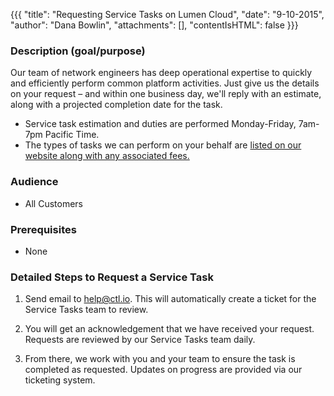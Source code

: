 {{{
  "title": "Requesting Service Tasks on Lumen Cloud",
  "date": "9-10-2015",
  "author": "Dana Bowlin",
  "attachments": [],
  "contentIsHTML": false
}}}

### Description (goal/purpose)
Our team of network engineers has deep operational expertise to quickly and efficiently perform common platform activities. Just give us the details on your request – and within one business day, we'll reply with an estimate, along with a projected completion date for the task.
* Service task estimation and duties are performed Monday-Friday, 7am-7pm Pacific Time.
* The types of tasks we can perform on your behalf are [listed on our website along with any associated fees.](//www.ctl.io/products/support/service-tasks)

### Audience
* All Customers

### Prerequisites
* None

### Detailed Steps to Request a Service Task

1. Send email to help@ctl.io. This will automatically create a ticket for the Service Tasks team to review.

2. You will get an acknowledgement that we have received your request. Requests are reviewed by our Service Tasks team daily.

3. From there, we work with you and your team to ensure the task is completed as requested. Updates on progress are provided via our ticketing system.


